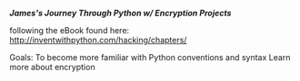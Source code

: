 ***James's Journey Through Python w/ Encryption Projects***

following the eBook found here: http://inventwithpython.com/hacking/chapters/

Goals: To become more familiar with Python conventions and syntax
       Learn more about encryption
